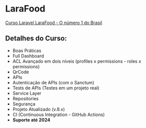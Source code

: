 # LaraFood

[Curso Laravel LaraFood - O número 1 do Brasil](https://www.especializati.com.br/curso-laravel-larafood)

## Detalhes do Curso:

- Boas Práticas
- Full Dashboard
- ACL Avançado em dois níveis (profiles x permissions - roles x permissions)
- QrCode
- APIs
- Autenticação de APIs (com o Sanctum)
- Tests de APIs (Testes em um projeto real)
- Service Layer
- Repositories
- Segurança
- Projeto Atualizado (v.8.x)
- CI (Continuous Integration - GitHub Actions)
- **Suporte até 2024**
